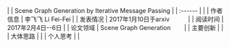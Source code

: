 |         | Scene Graph Generation by Iterative Message Passing  |
| :------ |                               |
| 作者信息 | 李飞飞 Li Fei-Fei             |
| 发表情况 | 2017年1月10日于arxiv           |
| 阅读时间 | 2017年2月4日--6日              |
| 论文领域 | Scene Graph Generation        |
| 主要创新 |                               |
| 大体思路 |                               |
| 个人思考 |                               |
 
